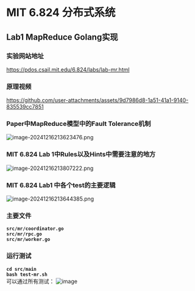 # MIT 6.824 分布式系统

## Lab1 MapReduce  Golang实现

### 实验网站地址
https://pdos.csail.mit.edu/6.824/labs/lab-mr.html

### 原理视频

https://github.com/user-attachments/assets/9d7986d8-1a51-41a1-9140-835539cc7851

### Paper中MapReduce模型中的Fault Tolerance机制

![image-20241216213623476.png](https://s2.loli.net/2024/12/17/IFuDBLHcQCYj9yg.png)

### MIT 6.824 Lab 1中Rules以及Hints中需要注意的地方

![image-20241216213807222.png](https://s2.loli.net/2024/12/17/QBZyOYNobpuKLnl.png)

### MIT 6.824 Lab1 中各个test的主要逻辑

![image-20241216213644385.png](https://s2.loli.net/2024/12/17/ma8exRtFCnSTWou.png)

### 主要文件
**`src/mr/coordinator.go`**  
**`src/mr/rpc.go`**  
**`src/mr/worker.go`**  

### 运行测试
**`cd src/main`**  
**`bash test-mr.sh`**  
可以通过所有测试：
![image](https://github.com/user-attachments/assets/396c84bd-bc81-4f77-bfca-fead9bc18a5d)

